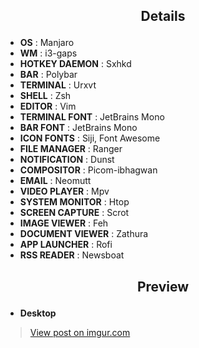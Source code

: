 ## <p align="center">Details</p>

+ **OS**                : Manjaro
+ **WM**                : i3-gaps
+ **HOTKEY DAEMON**     : Sxhkd
+ **BAR**               : Polybar
+ **TERMINAL**          : Urxvt
+ **SHELL**             : Zsh
+ **EDITOR**            : Vim
+ **TERMINAL FONT**     : JetBrains Mono
+ **BAR FONT**          : JetBrains Mono
+ **ICON FONTS**        : Siji, Font Awesome
+ **FILE MANAGER**      : Ranger
+ **NOTIFICATION**      : Dunst
+ **COMPOSITOR**        : Picom-ibhagwan
+ **EMAIL**             : Neomutt
+ **VIDEO PLAYER**      : Mpv
+ **SYSTEM MONITOR**    : Htop
+ **SCREEN CAPTURE**    : Scrot
+ **IMAGE VIEWER**      : Feh
+ **DOCUMENT VIEWER**   : Zathura
+ **APP LAUNCHER**      : Rofi
+ **RSS READER**        : Newsboat

## <p align="center">Preview</p>

+ **Desktop**
<blockquote class="imgur-embed-pub" lang="en" data-id="8TmpGXd"><a href="https://imgur.com/8TmpGXd">View post on imgur.com</a></blockquote>
